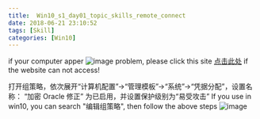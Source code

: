 ```yaml
---
title: 	Win10_s1_day01_topic_skills_remote_connect
date: 2018-06-21 23:10:52
tags: [Skill]
categories: [Win10]
---
```

if your computer apper ![image](http://p659fi1z8.bkt.clouddn.com/637101-20180510110736216-1108428187.png) problem, please click this site
[点击此处](https://www.cnblogs.com/qiubibi/p/9018638.html)
if the website can not access!

打开组策略，依次展开“计算机配置”->“管理模板”->“系统”->“凭据分配”，设置名称： “加密 Oracle 修正” 为已启用，并设置保护级别为“易受攻击”
If you use in win10, you can search "编辑组策略", then follow the above steps
![image](http://p659fi1z8.bkt.clouddn.com/637101-20180510110902477-314343573.png)
